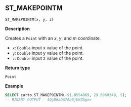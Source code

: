 ## ST_MAKEPOINTM

```sql:signature
ST_MAKEPOINTM(x, y, z)
```

**Description**

Creates a `Point` with an _x_, _y_, and _m_ coordinate.

* `x`: `Double` input x value of the point.
* `y`: `Double` input y value of the point.
* `z`: `Double` input z value of the point.

**Return type**

`Point`

**Example**

```sql
SELECT carto.ST_MAKEPOINTM(-91.8554869, 29.5060349, 5);
-- BINARY OUTPUT - 4QgB6aOA7Ab6jbKZAgo=
```
